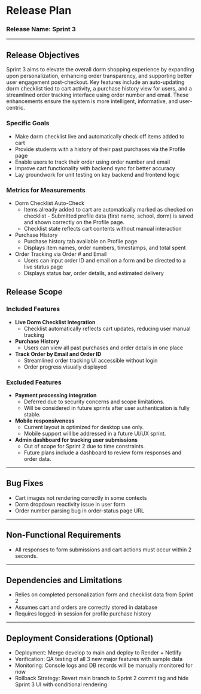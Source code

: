 # Release Plan

### Release Name: Sprint 3

----------------

## Release Objectives

Sprint 3 aims to elevate the overall dorm shopping experience by expanding upon personalization, enhancing order transparency, and supporting better user engagement post-checkout. Key features include an auto-updating dorm checklist tied to cart activity, a purchase history view for users, and a streamlined order tracking interface using order number and email. These enhancements ensure the system is more intelligent, informative, and user-centric.

### Specific Goals

- Make dorm checklist live and automatically check off items added to cart
- Provide students with a history of their past purchases via the Profile page
- Enable users to track their order using order number and email
- Improve cart functionality with backend sync for better accuracy
- Lay groundwork for unit testing on key backend and frontend logic

### Metrics for Measurements

- Dorm Checklist Auto-Check
  - Items already added to cart are automatically marked as checked on checklist  - Submitted profile data (first name, school, dorm) is saved and shown correctly on the Profile page.
  - Checklist state reflects cart contents without manual interaction
- Purchase History
  - Purchase history tab available on Profile page
  - Displays item names, order numbers, timestamps, and total spent
- Order Tracking via Order # and Email
  - Users can input order ID and email on a form and be directed to a live status page
  - Displays status bar, order details, and estimated delivery

## Release Scope

### Included Features

- **Live Dorm Checklist Integration**
  - Checklist automatically reflects cart updates, reducing user manual tracking
- **Purchase History**
  - Users can view all past purchases and order details in one place
- **Track Order by Email and Order ID**
  - Streamlined order tracking UI accessible without login
  - Order progress visually displayed

### Excluded Features

- **Payment processing integration**
  - Deferred due to security concerns and scope limitations.
  - Will be considered in future sprints after user authentication is fully stable.
- **Mobile responsiveness**
  - Current layout is optimized for desktop use only.
  - Mobile support will be addressed in a future UI/UX sprint.
- **Admin dashboard for tracking user submissions**
  - Out of scope for Sprint 2 due to time constraints.
  - Future plans include a dashboard to review form responses and order data.
  
---

## Bug Fixes
- Cart images not rendering correctly in some contexts
- Dorm dropdown reactivity issue in user form
- Order number parsing bug in order-status page URL

---

## Non-Functional Requirements
- All responses to form submissions and cart actions must occur within 2 seconds.

---

## Dependencies and Limitations

- Relies on completed personalization form and checklist data from Sprint 2  
- Assumes cart and orders are correctly stored in database  
- Requires logged-in session for profile purchase history

---

## Deployment Considerations (Optional)

- Deployment: Merge develop to main and deploy to Render + Netlify
- Verification: QA testing of all 3 new major features with sample data
- Monitoring: Console logs and DB records will be manually monitored for now
- Rollback Strategy: Revert main branch to Sprint 2 commit tag and hide Sprint 3 UI with conditional rendering

